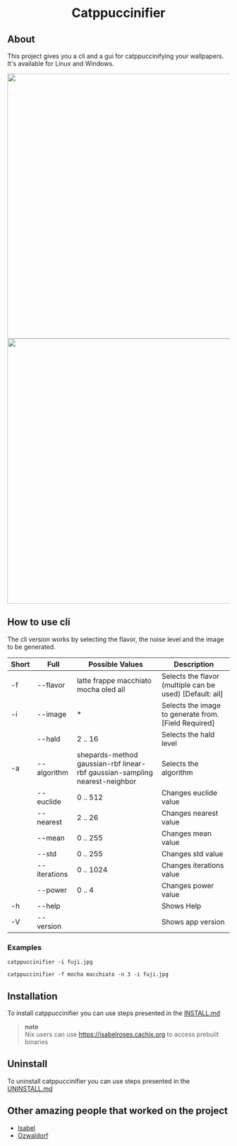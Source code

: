 <h1 align="center">Catppuccinifier</h1>

## About
This project gives you a cli and a gui for catppuccinifying your wallpapers. It's available for Linux and Windows.

<div align="center">
<img src="https://github.com/lighttigerXIV/catppuccinifier/assets/35658492/6813d2c0-f45b-4871-b2d3-332655b07e57" width="600">
<img src="https://user-images.githubusercontent.com/35658492/235938647-79fa5eef-a5e4-4f32-ad1b-ab265d7011cb.png" width="600">
</div>


## How to use cli
The cli version works by selecting the flavor, the noise level and the image to be generated.

|Short|Full|Possible Values|Description|
------|----|---------------|-----------|
|-f|--flavor|latte frappe macchiato mocha oled all| Selects the flavor (multiple can be used) [Default: all]|
|-i|--image| * | Selects the image to generate from. [Field Required] |
|  |--hald| 2 .. 16 | Selects the hald level|
|-a|--algorithm| shepards-method gaussian-rbf linear-rbf gaussian-sampling nearest-neighbor | Selects the algorithm|
|  |--euclide| 0 .. 512 | Changes euclide value|
|  |--nearest| 2 .. 26 | Changes nearest value|
|  |--mean| 0 .. 255 | Changes mean value|
|  |--std| 0 .. 255 | Changes std value|
|  |--iterations| 0 .. 1024 | Changes iterations value|
|  |--power| 0 .. 4 | Changes power value|
|-h|--help| | Shows Help|
|-V|--version| | Shows app version|

### Examples
    catppuccinifier -i fuji.jpg

    catppuccinifier -f mocha macchiato -n 3 -i fuji.jpg

## Installation
To install catppuccinifier you can use steps presented in the [INSTALL.md](https://github.com/lighttigerXIV/catppuccinifier/blob/master/INSTALL.md)

> **note** <br>
> Nix users can use https://isabelroses.cachix.org to access prebuilt binaries

## Uninstall
To uninstall catppuccinifier you can use steps presented in the [UNINSTALL.md](https://github.com/lighttigerXIV/catppuccinifier/blob/master/UNINSTALL.md)

## Other amazing people that worked on the project
- [Isabel](https://github.com/isabelroses)
- [Ozwaldorf](https://github.com/ozwaldorf/lutgen-rs)
